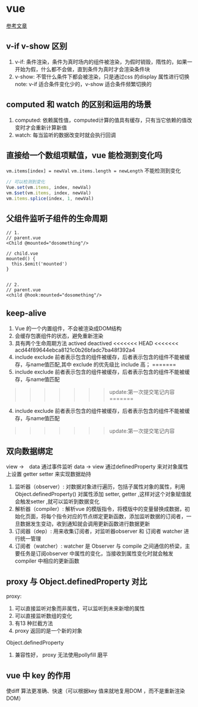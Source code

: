 # vue
[参考文章](https://juejin.im/post/5d59f2a451882549be53b170#heading-21)

## v-if v-show 区别
1. v-if: 条件渲染，条件为真时场内的组件被渲染，为假时销毁，隋性的，如果一开始为假，什么都不会做，直到条件为真时才会渲染条件块
2. v-show: 不管什么条件下都会被渲染，只是通过css 的display 属性进行切换
note: v-if 适合条件变化少的，v-show 适合条件频繁切换的

## computed 和 watch 的区别和运用的场景
1. computed: 依赖属性值，computed计算的值具有缓存，只有当它依赖的值改变时才会重新计算新值
2. watch: 每当监听的数据改变时就会执行回调

## 直接给一个数组项赋值，vue 能检测到变化吗

`vm.items[index] = newVal`
`vm.items.length = newLength`
不能检测到变化
``` js
// 可以检测到变化
Vue.set(vm.items, index, newVal)
vm.$set(vm.items, index, newVal)
vm.items.splice(index, 1, newVal)
```

## 父组件监听子组件的生命周期
``` vue
// 1. 
// parent.vue
<Child @mounted="dosomething"/>

// child.vue
mounted() {
  this.$emit('mounted')
}


// 2.
// parent.vue
<child @hook:mounted="dosomething"/>
```

## keep-alive

1. Vue 的一个内置组件，不会被渲染成DOM结构
2. 会缓存包裹组件的状态，避免重新渲染
3. 具有两个生命周期方法 actived deactived
<<<<<<< HEAD
<<<<<<< acd44f89644ebca8121c0b26bfadc7ba48f392a4
4. include exclude 前者表示包含的组件被缓存，后者表示包含的组件不能被缓存，与name值匹配,其中 exclude 的优先级比 include 高；
=======
4. include exclude 前者表示包含的组件被缓存，后者表示包含的组件不能被缓存，与name值匹配
>>>>>>> update:第一次提交笔记内容
=======
4. include exclude 前者表示包含的组件被缓存，后者表示包含的组件不能被缓存，与name值匹配
>>>>>>> update:第一次提交笔记内容

## 双向数据绑定
view ->　data 通过事件监听
data -> view 通过definedProperty 来对对象属性上设置 getter setter 来实现数据劫持

1. 监听器（observer）: 对数据对象进行遍历，包括子属性对象的属性，利用Object.definedProperty() 对属性添加 setter, getter ,这样对这个对象赋值就会触发setter ,就可以监听到数据变化
2. 解析器（compiler）: 解析vue 的模版指令，将模版中的变量替换成数据，初始化页面，将每个指令对应的节点绑定更新函数，添加监听数据的订阅者，一旦数据发生变动，收到通知就会调用更新函数进行数据更新
3. 订阅器（dep）: 用来收集订阅者，对监听器observer 和 订阅者 watcher 进行统一管理
4. 订阅者（watcher）: watcher 是 Observer 与 compile 之间通信的桥梁，主要任务是订阅observer 中属性的变化，当接收到属性变化时就会触发compiler 中相应的更新函数

## proxy 与 Object.definedProperty 对比
proxy: 
1. 可以直接监听对象而非属性，可以监听到未来新增的属性
2. 可以直接监听数组的变化
3. 有13 种拦截方法
4. proxy 返回的是一个新的对象

Object.definedProperty
1. 兼容性好， proxy 无法使用pollyfill 磨平

## vue 中 key 的作用
使diff 算法更准确、快速（可以根据key 值来就地复用DOM ，而不是重新渲染DOM）